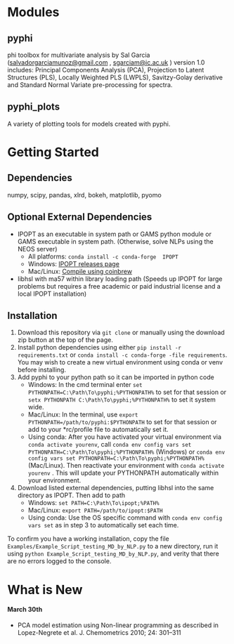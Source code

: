 # Modules
## pyphi
phi toolbox for multivariate analysis by Sal Garcia (salvadorgarciamunoz@gmail.com , sgarciam@ic.ac.uk )
version 1.0 includes: Principal Components Analysis (PCA), Projection to Latent Structures (PLS), Locally Weighted PLS (LWPLS), Savitzy-Golay derivative and Standard Normal Variate pre-processing for spectra.

## pyphi_plots
A variety of plotting tools for models created with pyphi. 

# Getting Started
## Dependencies
numpy, scipy, pandas, xlrd, bokeh, matplotlib, pyomo

## Optional External Dependencies
- IPOPT as an executable in system path or GAMS python module or GAMS executable in system path. (Otherwise, solve NLPs using the NEOS server)
  - All platforms: ```conda install -c conda-forge  IPOPT```
  - Windows: [IPOPT releases page](https://github.com/coin-or/Ipopt/releases)
  - Mac/Linux: [Compile using coinbrew](https://coin-or.github.io/Ipopt/INSTALL.html#COINBREW)
- libhsl with ma57 within library loading path (Speeds up IPOPT for large problems but requires a free academic or paid industrial license and a local IPOPT installation)

## Installation
1) Download this repository via ```git clone``` or manually using the download zip button at the top of the page.
2) Install python dependencies using either ```pip install -r requirements.txt``` or ```conda install -c conda-forge -file requirements```. You may wish to create a new virtual environment using conda or venv before installing.
3) Add pyphi to your python path so it can be imported in python code
	- Windows: In the cmd terminal enter ```set PYTHONPATH=C:\Path\To\pyphi;%PYTHONPATH%``` to  set for that session or ```setx PYTHONPATH C:\Path\To\pyphi;%PYTHONPATH%``` to set it system wide.
	- Mac/Linux: In the terminal, use ```export PYTHONPATH=/path/to/pyphi:$PYTHONPATH``` to set for that session or add to your *rc/profile file to automatically set it.
	- Using conda: After you have activated your virtual environment via ```conda activate yourenv```, call ```conda env config vars set PYTHONPATH=C:\Path\To\pyphi;%PYTHONPATH%``` (Windows) or ```conda env config vars set PYTHONPATH=C:\Path\To\pyphi;%PYTHONPATH%``` (Mac/Linux). Then reactivate your environment with ```conda activate yourenv``` . This will update your PYTHONPATH automatically within your environment.
4) Download listed external dependencies, putting libhsl into the same directory as IPOPT. Then add to path
	- Windows: ```set PATH=C:\Path\To\ipopt;%PATH%```
	- Mac/Linux: ```export PATH=/path/to/ipopt:$PATH```
	- Using conda: Use the OS specific command with ```conda env config vars set``` as in step 3 to automatically set each time.

To confirm you have a working installation, copy the file ```Examples/Example_Script_testing_MD_by_NLP.py``` to a new directory, run it using ```python Example_Script_testing_MD_by_NLP.py```, and verity that there are no errors logged to the console.
	
# What is New
#### March 30th
* PCA model estimation using Non-linear programming as described in Lopez-Negrete et al. J. Chemometrics 2010; 24: 301–311

